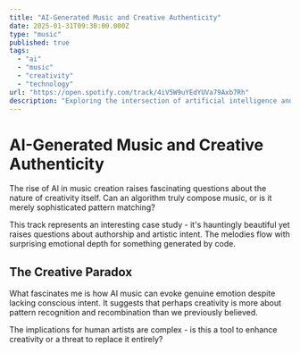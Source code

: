 ```yaml
---
title: "AI-Generated Music and Creative Authenticity"
date: 2025-01-31T09:30:00.000Z
type: "music"
published: true
tags:
  - "ai"
  - "music"
  - "creativity"
  - "technology"
url: "https://open.spotify.com/track/4iV5W9uYEdYUVa79Axb7Rh"
description: "Exploring the intersection of artificial intelligence and musical creativity."
---
```


# AI-Generated Music and Creative Authenticity

The rise of AI in music creation raises fascinating questions about the nature of creativity itself. Can an algorithm truly compose music, or is it merely sophisticated pattern matching?

This track represents an interesting case study - it's hauntingly beautiful yet raises questions about authorship and artistic intent. The melodies flow with surprising emotional depth for something generated by code.

## The Creative Paradox

What fascinates me is how AI music can evoke genuine emotion despite lacking conscious intent. It suggests that perhaps creativity is more about pattern recognition and recombination than we previously believed.

The implications for human artists are complex - is this a tool to enhance creativity or a threat to replace it entirely?